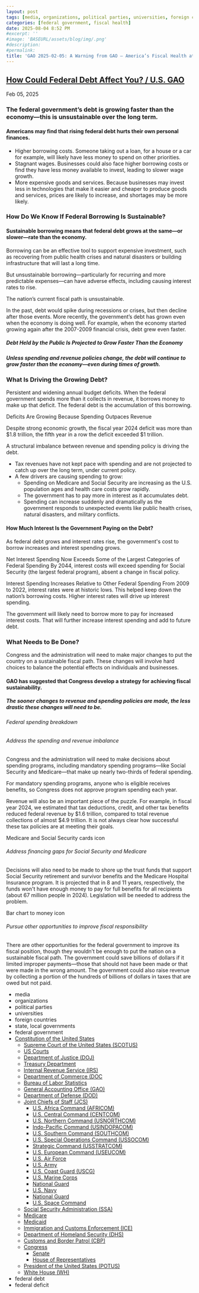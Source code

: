 ```yaml
---
layout: post
tags: [media, organizations, political parties, universities, foreign countries, state local governments, federal government, Constitution of the United States, Supreme Court of the United States (SCOTUS), US Courts, Department of Justice (DOJ), Treasury Department, Internal Revenue Service (IRS), Department of Commerce (DOC, Bureau of Labor Statistics, General Accounting Office (GAO), Department of Defense (DOD), Joint Chiefs of Staff (JCS), U.S. Africa Command (AFRICOM), U.S. Central Command (CENTCOM), U.S. Northern Command (USNORTHCOM), Indo-Pacific Command (USINDOPACOM), U.S. Southern Command (SOUTHCOM), U.S. Special Operations Command (USSOCOM), Strategic Command (USSTRATCOM), U.S. European Command (USEUCOM), U.S. Air Force, U.S. Army, U.S. Army’s 250th Birthday Celebration, U.S. Coast Guard (USCG), U.S. Marine Corps, National Guard, U.S. Navy, National Guard, U.S. Space Command, Social Security Administration (SSA), Medicare, Medicaid, Immigration and Customs Enforcement (ICE), Department of Homeland Security (DHS), Customs and Border Patrol (CBP), Congress, Senate, House of Representatives, President of the United States (POTUS), White House (WH), federal debt, federal deficit]
categories: [federal government, fiscal health]
date: 2025-08-04 8:52 PM
#excerpt: ''
#image: 'BASEURL/assets/blog/img/.png'
#description:
#permalink:
title: 'GAO 2025-02-05: A Warning from GAO – America’s Fiscal Health at Risk'
---
```



## [How Could Federal Debt Affect You? / U.S. GAO](https://www.gao.gov/americas-fiscal-future/how-could-federal-debt-affect-you)

Feb 05, 2025

### The federal government’s debt is growing faster than the economy—this is unsustainable over the long term.

#### Americans may find that rising federal debt hurts their own personal finances.

- Higher borrowing costs. Someone taking out a loan, for a house or a car for example, will likely have less money to spend on other priorities.
- Stagnant wages. Businesses could also face higher borrowing costs or find they have less money available to invest, leading to slower wage growth.
- More expensive goods and services. Because businesses may invest less in technologies that make it easier and cheaper to produce goods and services, prices are likely to increase, and shortages may be more likely.

### How Do We Know If Federal Borrowing Is Sustainable?

#### Sustainable borrowing means that federal debt grows at the same—or slower—rate than the economy.

Borrowing can be an effective tool to support expensive investment, such as recovering from public health crises and natural disasters or building infrastructure that will last a long time.

But unsustainable borrowing—particularly for recurring and more predictable expenses—can have adverse effects, including causing interest rates to rise.

The nation’s current fiscal path is unsustainable.

In the past, debt would spike during recessions or crises, but then decline after those events. More recently, the government’s debt has grown even when the economy is doing well. For example, when the economy started growing again after the 2007-2009 financial crisis, debt grew even faster.

##### Debt Held by the Public Is Projected to Grow Faster Than the Economy

##### Unless spending and revenue policies change, the debt will continue to grow faster than the economy—even during times of growth.

### What Is Driving the Growing Debt?

Persistent and widening annual budget deficits. When the federal government spends more than it collects in revenue, it borrows money to make up that deficit. The federal debt is the accumulation of this borrowing.

Deficits Are Growing Because Spending Outpaces Revenue

<line graph>

Despite strong economic growth, the fiscal year 2024 deficit was more than \$1.8 trillion, the fifth year in a row the deficit exceeded \$1 trillion.

A structural imbalance between revenue and spending policy is driving the debt.

- Tax revenues have not kept pace with spending and are not projected to catch up over the long term, under current policy.
- A few drivers are causing spending to grow:
    - Spending on Medicare and Social Security are increasing as the U.S. population ages and health care costs grow rapidly.
    - The government has to pay more in interest as it accumulates debt.
    - Spending can increase suddenly and dramatically as the government responds to unexpected events like public health crises, natural disasters, and military conflicts.

#### How Much Interest Is the Government Paying on the Debt?

As federal debt grows and interest rates rise, the government's cost to borrow increases and interest spending grows.

Net Interest Spending Now Exceeds Some of the Largest Categories of Federal Spending
<bar chart>
By 2044, interest costs will exceed spending for Social Security (the largest federal program), absent a change in fiscal policy.

Interest Spending Increases Relative to Other Federal Spending
<pie chart>
From 2009 to 2022, interest rates were at historic lows. This helped keep down the nation’s borrowing costs. Higher interest rates will drive up interest spending.

The government will likely need to borrow more to pay for increased interest costs. That will further increase interest spending and add to future debt.

### What Needs to Be Done?

Congress and the administration will need to make major changes to put the country on a sustainable fiscal path. These changes will involve hard choices to balance the potential effects on individuals and businesses.

#### GAO has suggested that Congress develop a strategy for achieving fiscal sustainability.

##### The sooner changes to revenue and spending policies are made, the less drastic these changes will need to be.

###### Federal spending breakdown

###### Address the spending and revenue imbalance

Congress and the administration will need to make decisions about spending programs, including mandatory spending programs—like Social Security and Medicare—that make up nearly two-thirds of federal spending.

For mandatory spending programs, anyone who is eligible receives benefits, so Congress does not approve program spending each year.

Revenue will also be an important piece of the puzzle. For example, in fiscal year 2024, we estimated that tax deductions, credit, and other tax benefits reduced federal revenue by \$1.6 trillion, compared to total revenue collections of almost \$4.9 trillion. It is not always clear how successful these tax policies are at meeting their goals.

Medicare and Social Security cards icon

###### Address financing gaps for Social Security and Medicare

Decisions will also need to be made to shore up the trust funds that support Social Security retirement and survivor benefits and the Medicare Hospital Insurance program. It is projected that in 8 and 11 years, respectively, the funds won't have enough money to pay for full benefits for all recipients (about 67 million people in 2024). Legislation will be needed to address the problem.

Bar chart to money icon

###### Pursue other opportunities to improve fiscal responsibility

There are other opportunities for the federal government to improve its fiscal position, though they wouldn’t be enough to put the nation on a sustainable fiscal path. The government could save billions of dollars if it limited improper payments—those that should not have been made or that were made in the wrong amount. The government could also raise revenue by collecting a portion of the hundreds of billions of dollars in taxes that are owed but not paid.

- media
- organizations 
- political parties 
- universities 
- foreign countries 
- state, local governments 
- federal government 
- [Constitution of the United States](https://constitution.congress.gov/)
    - [Supreme Court of the United States (SCOTUS)](https://www.supremecourt.gov/)
    - [US Courts](https://www.uscourts.gov/)
    - [Department of Justice (DOJ)](https://www.justice.gov/)
    - [Treasury Department](https://home.treasury.gov/)
    - [Internal Revenue Service (IRS)](https://www.irs.gov/)
    - [Department of Commerce (DOC](https://www.commerce.gov/)
    - [Bureau of Labor Statistics](https://www.bls.gov/)
    - [General Accounting Office (GAO)](https://www.gao.gov/)
    - [Department of Defense (DOD)](https://www.defense.gov/)
    - [Joint Chiefs of Staff (JCS)](https://www.jcs.mil/)
        - [U.S. Africa Command (AFRICOM)](https://www.africom.mil/)
        - [U.S. Central Command (CENTCOM)](https://www.centcom.mil/)
        - [U.S. Northern Command (USNORTHCOM)](https://www.northcom.mil/)
        - [Indo-Pacific Command (USINDOPACOM)](https://www.pacom.mil/)
        - [U.S. Southern Command (SOUTHCOM)](http://www.southcom.mil/)
        - [U.S. Special Operations Command (USSOCOM)](https://www.socom.mil/)
        - [Strategic Command (USSTRATCOM)](http://www.stratcom.mil/)
        - [U.S. European Command (USEUCOM)](https://www.eucom.mil/)
        - [U.S. Air Force](https://www.af.mil/)
        - [U.S. Army](https://www.army.mil/)
        - [U.S. Coast Guard (USCG)](https://www.uscg.mil/)
        - [U.S. Marine Corps](https://www.marines.mil/)
        - [National Guard](https://www.nationalguard.mil/)
        - [U.S. Navy](https://www.navy.mil/)
        - [National Guard](https://www.nationalguard.mil/)
        - [U.S. Space Command](https://www.spacecom.mil/)
    - [Social Security Administration (SSA)](https://www.ssa.gov/)
    - [Medicare](https://www.medicare.gov/)
    - [Medicaid](https://www.medicaid.gov/)
    - [Immigration and Customs Enforcement (ICE)](https://www.ice.gov/)
    - [Department of Homeland Security (DHS)](https://www.dhs.gov/)
    - [Customs and Border Patrol (CBP)](https://www.cbp.gov/)
    - [Congress](https://www.congress.gov/)
        - [Senate](https://www.senate.gov/)
        - [House of Representatives](https://www.house.gov/)
    - [President of the United States (POTUS)](https://www.whitehouse.gov/)
    - [White House (WH)](https://www.whitehouse.gov/)
- federal debt 
- federal deficit 
